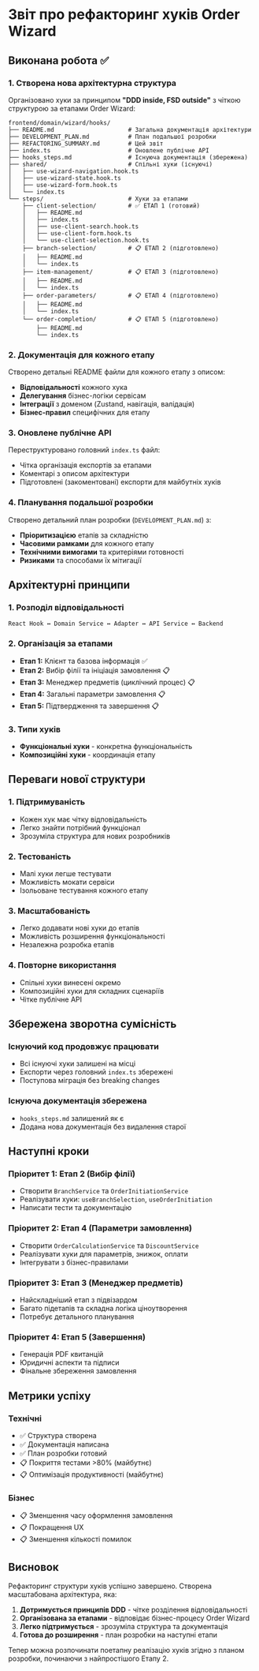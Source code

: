 # Звіт про рефакторинг хуків Order Wizard

## Виконана робота ✅

### 1. Створена нова архітектурна структура

Організовано хуки за принципом **"DDD inside, FSD outside"** з чіткою структурою за етапами Order Wizard:

```
frontend/domain/wizard/hooks/
├── README.md                     # Загальна документація архітектури
├── DEVELOPMENT_PLAN.md           # План подальшої розробки
├── REFACTORING_SUMMARY.md        # Цей звіт
├── index.ts                      # Оновлене публічне API
├── hooks_steps.md                # Існуюча документація (збережена)
├── shared/                       # Спільні хуки (існуючі)
│   ├── use-wizard-navigation.hook.ts
│   ├── use-wizard-state.hook.ts
│   ├── use-wizard-form.hook.ts
│   └── index.ts
└── steps/                        # Хуки за етапами
    ├── client-selection/         # ✅ ЕТАП 1 (готовий)
    │   ├── README.md
    │   ├── index.ts
    │   ├── use-client-search.hook.ts
    │   ├── use-client-form.hook.ts
    │   └── use-client-selection.hook.ts
    ├── branch-selection/         # 📋 ЕТАП 2 (підготовлено)
    │   ├── README.md
    │   └── index.ts
    ├── item-management/          # 📋 ЕТАП 3 (підготовлено)
    │   ├── README.md
    │   └── index.ts
    ├── order-parameters/         # 📋 ЕТАП 4 (підготовлено)
    │   ├── README.md
    │   └── index.ts
    └── order-completion/         # 📋 ЕТАП 5 (підготовлено)
        ├── README.md
        └── index.ts
```

### 2. Документація для кожного етапу

Створено детальні README файли для кожного етапу з описом:

- **Відповідальності** кожного хука
- **Делегування** бізнес-логіки сервісам
- **Інтеграції** з доменом (Zustand, навігація, валідація)
- **Бізнес-правил** специфічних для етапу

### 3. Оновлене публічне API

Переструктуровано головний `index.ts` файл:

- Чітка організація експортів за етапами
- Коментарі з описом архітектури
- Підготовлені (закоментовані) експорти для майбутніх хуків

### 4. Планування подальшої розробки

Створено детальний план розробки (`DEVELOPMENT_PLAN.md`) з:

- **Пріоритизацією** етапів за складністю
- **Часовими рамками** для кожного етапу
- **Технічними вимогами** та критеріями готовності
- **Ризиками** та способами їх мітигації

## Архітектурні принципи

### 1. Розподіл відповідальності

```
React Hook ↔ Domain Service ↔ Adapter ↔ API Service ↔ Backend
```

### 2. Організація за етапами

- **Етап 1:** Клієнт та базова інформація ✅
- **Етап 2:** Вибір філії та ініціація замовлення 📋
- **Етап 3:** Менеджер предметів (циклічний процес) 📋
- **Етап 4:** Загальні параметри замовлення 📋
- **Етап 5:** Підтвердження та завершення 📋

### 3. Типи хуків

- **Функціональні хуки** - конкретна функціональність
- **Композиційні хуки** - координація етапу

## Переваги нової структури

### 1. Підтримуваність

- Кожен хук має чітку відповідальність
- Легко знайти потрібний функціонал
- Зрозуміла структура для нових розробників

### 2. Тестованість

- Малі хуки легше тестувати
- Можливість мокати сервіси
- Ізольоване тестування кожного етапу

### 3. Масштабованість

- Легко додавати нові хуки до етапів
- Можливість розширення функціональності
- Незалежна розробка етапів

### 4. Повторне використання

- Спільні хуки винесені окремо
- Композиційні хуки для складних сценаріїв
- Чітке публічне API

## Збережена зворотна сумісність

### Існуючий код продовжує працювати

- Всі існуючі хуки залишені на місці
- Експорти через головний `index.ts` збережені
- Поступова міграція без breaking changes

### Існуюча документація збережена

- `hooks_steps.md` залишений як є
- Додана нова документація без видалення старої

## Наступні кроки

### Пріоритет 1: Етап 2 (Вибір філії)

- Створити `BranchService` та `OrderInitiationService`
- Реалізувати хуки: `useBranchSelection`, `useOrderInitiation`
- Написати тести та документацію

### Пріоритет 2: Етап 4 (Параметри замовлення)

- Створити `OrderCalculationService` та `DiscountService`
- Реалізувати хуки для параметрів, знижок, оплати
- Інтегрувати з бізнес-правилами

### Пріоритет 3: Етап 3 (Менеджер предметів)

- Найскладніший етап з підвізардом
- Багато підетапів та складна логіка ціноутворення
- Потребує детального планування

### Пріоритет 4: Етап 5 (Завершення)

- Генерація PDF квитанцій
- Юридичні аспекти та підписи
- Фінальне збереження замовлення

## Метрики успіху

### Технічні

- ✅ Структура створена
- ✅ Документація написана
- ✅ План розробки готовий
- 📋 Покриття тестами >80% (майбутнє)
- 📋 Оптимізація продуктивності (майбутнє)

### Бізнес

- 📋 Зменшення часу оформлення замовлення
- 📋 Покращення UX
- 📋 Зменшення кількості помилок

## Висновок

Рефакторинг структури хуків успішно завершено. Створена масштабована архітектура, яка:

1. **Дотримується принципів DDD** - чітке розділення відповідальності
2. **Організована за етапами** - відповідає бізнес-процесу Order Wizard
3. **Легко підтримується** - зрозуміла структура та документація
4. **Готова до розширення** - план розробки на наступні етапи

Тепер можна розпочинати поетапну реалізацію хуків згідно з планом розробки, починаючи з найпростішого Етапу 2.
